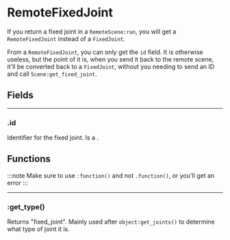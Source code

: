 # RemoteFixedJoint

If you return a fixed joint in a `RemoteScene:run`, you will get a `RemoteFixedJoint` instead of a `FixedJoint`.

From a `RemoteFixedJoint`, you can only get the `id` field. It is otherwise useless, but the point of it is, when you send it back to the remote scene, it'll be converted back to a `FixedJoint`, without you needing to send an ID and call `Scene:get_fixed_joint`.

## Fields

---

### .id

Identifier for the fixed joint. Is a <Type name="number" />.

## Functions

:::note
Make sure to use `:function()` and not `.function()`, or you'll get an error
:::

---

### \:get_type()

Returns "fixed_joint". Mainly used after `object:get_joints()` to determine what type of joint it is.

